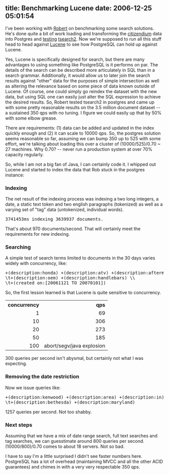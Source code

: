 title: Benchmarking Lucene
date: 2006-12-25 05:01:54
---

<p>I've been working with <a href="http://people.planetpostgresql.org/xzilla/">Robert</a> on benchmarking some search solutions.  He's done quite a bit of work loading and transforming the <a href="http://www.citizendium.org/">citizendium</a> data into Postgres and <a href="http://people.planetpostgresql.org/xzilla/index.php?/archives/278-PostgreSQL-full-text-search-testing.html">testing</a> <a href="http://people.planetpostgresql.org/xzilla/index.php?/archives/280-PostgreSQL-full-text-search-testing-PART-II.html">tsearch2</a>.  Now we're supposed to run all this stuff head to head against <a href="http://lucene.apache.org/">Lucene</a> to see how PostgreSQL can hold up against Lucene.</p>

<p>Yes, Lucene is specifically designed for search, but there are many advantages to using something like PostgreSQL is it performs on par.  The details of the search can be described more articulately in SQL than in a search grammar.  Additionally, it would allow us to later join the search results against "other" data for the purposes of simple intersection as well as altering the relevance based on some piece of data known outside of Lucene.  Of course, one could simply go reindex the dataset with the new data, but using SQL one can easily just alter the SQL expression to achieve the desired results.  So, Robert tested tsearch2 in postgres and came up with some pretty reasonable results on the 3.5 million document dataset -- a sustained 350 qps with no tuning.  I figure we could easily up that by 50% with some elbow grease.</p>

<p>There are requirements: (1) data can be added and updated in the index quickly enough and (2) it can scale to 10000 qps.  So, the postgres solution seems reasonable so far, assuming we can bump 350 up to 525 with some effort, we're talking about loading this over a cluster of (10000/525)/0.70 ~ 27 machines.   Why 0.70? -- never run a production system at over 70% capacity regularly.</p>

<p>So, while I am not a big fan of Java, I can certainly code it.  I whipped out Lucene and started to index the data that Rob stuck in the postgres instance:</p>

<h3>Indexing</h3>

<p>The net result of the indexing process was indexing a two long integers, a date, a static text token and two english paragraphs (tokenized) as well as a varying set of "tag" data (untokenized, individual words).</p>

<pre>
3741453ms indexing 3639937 documents.
</pre>

<p>That's about 970 documents/second.  That will certainly meet the requirements for new indexing.</p>

<h3>Searching</h3>

<p>A simple test of search terms limited to documents in the 30 days varies widely with concurrency, like:</p>

<pre>
+(description:honda) +(description:atv) +(description:aftermarket) \\
\t+(description:oem) +(description:handlebars) \\
\t+(created_on:[20061121 TO 20070101])
</pre>

<p>So, the first lesson learned is that Lucene is quite sensitive to concurrency.</p>
<style>
<!--
.rj td, th {
  text-align: right;
}
-->
</style>
<table class="rj">
  <tr><th>concurrency</th><th>qps</th></tr>
  <tr><td>1</td><td>69</td></tr>
  <tr><td>10</td><td>306</td></tr>
  <tr><td>20</td><td>273</td></tr>
  <tr><td>50</td><td>185</td></tr>
  <tr><td>100</td><td>abort/segv/java explosion</td></tr>
</table>

<p>300 queries per second isn't abysmal, but certainly not what I was expecting.</p>

<h3>Removing the date restriction</h3>

<p>Now we issue queries like:</p>
<pre>
+(description:kenwood) +(description:area) +(description:in) \\
\t+(description:bethesda) +(description:maryland)
</pre>

<p>1257 queries per second.  Not too shabby.</p>

<h3>Next steps</h3>

<p>Assuming that we have a mix of date range search, full text searches and tag searches, we can guesstimate around 800 queries per second.  (10000/800)/0.70 comes to about 18 servers.  Not so bad.</p>

<p>I have to say I'm a little surprised I didn't see faster numbers here.  PostgreSQL has a lot of overhead (maintaining MVCC and all the other ACID guarantees) and chimes in with a very very respectable 350 qps.</p>
